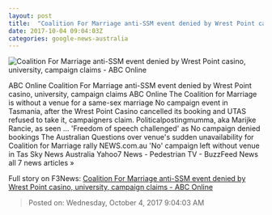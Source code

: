 ```yaml
---
layout: post
title:  "Coalition For Marriage anti-SSM event denied by Wrest Point casino, university, campaign claims - ABC Online"
date: 2017-10-04 09:04:03Z
categories: google-news-australia
---
```


![Coalition For Marriage anti-SSM event denied by Wrest Point casino, university, campaign claims - ABC Online](http://www.abc.net.au/news/image/9015732-3x2-220x147.jpg)

ABC Online Coalition For Marriage anti-SSM event denied by Wrest Point casino, university, campaign claims ABC Online The Coalition for Marriage is without a venue for a same-sex marriage No campaign event in Tasmania, after the Wrest Point Casino cancelled its booking and UTAS refused to take it, campaigners claim. Politicalpostingmumma, aka Marijke Rancie, as seen ... 'Freedom of speech challenged' as No campaign denied bookings The Australian Questions over venue's sudden unavailability for Coalition for Marriage rally NEWS.com.au 'No' campaign left without venue in Tas Sky News Australia Yahoo7 News - Pedestrian TV - BuzzFeed News all 7 news articles »


Full story on F3News: [Coalition For Marriage anti-SSM event denied by Wrest Point casino, university, campaign claims - ABC Online](http://www.f3nws.com/n/CRVpXC)

> Posted on: Wednesday, October 4, 2017 9:04:03 AM
